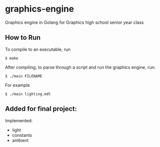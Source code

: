 # graphics-engine

Graphics engine in Golang for Graphics high school senior year class

## How to Run

To compile to an executable, run

```
$ make
```

After compiling, to parse through a script and run the graphics engine, run:

```
$ ./main FILENAME
```

For example

```
$ ./main lighting.mdl
```

## Added for final project:

Implemented:

* light
* constants
* ambient
